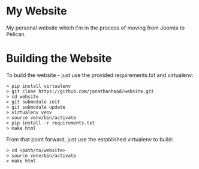 My Website
==========

My personal website which I'm in the process of moving from Joomla to Pelican.

Building the Website
====================

To build the website - just use the provided requirements.txt and virtualenv:
 
    > pip install virtualenv
    > git clone https://github.com/jonathanhood/website.git
    > cd website
    > git submodule init
    > git submodule update
    > virtualenv venv
    > source venv/bin/activate
    > pip install -r requirements.txt
    > make html

From that point forward, just use the established virtualenv to build:

    > cd <path/to/website>
    > source venv/bin/activate
    > make html
